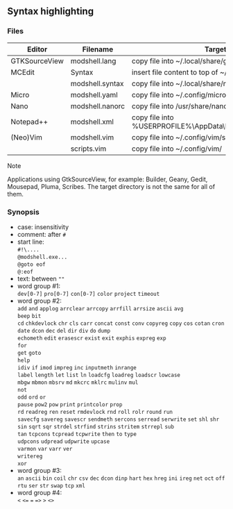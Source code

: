 ## Syntax highlighting

### Files

|Editor       |Filename       |Target file or directory                                                  |  
|-------------|---------------|--------------------------------------------------------------------------|  
|GTKSourceView|modshell.lang  |copy file into ~/.local/share/gtksourceview-?/language-specs/             |
|MCEdit       |Syntax         |insert file content to top of ~/.local/share/mc/Syntax                    |
|             |modshell.syntax|copy file into ~/.local/share/mc/Syntax/                                  |
|Micro        |modshell.yaml  |copy file into ~/.config/micro/syntax/                                    |
|Nano         |modshell.nanorc|copy file into /usr/share/nano/                                           |
|Notepad++    |modshell.xml   |copy file into %USERPROFILE%\AppData\Roaming\\Notepad++\\userDefineLangs\ |
|(Neo)Vim     |modshell.vim   |copy file into ~/.config/vim/syntax/                                      |
|             |scripts.vim    |copy file into ~/.config/vim/                                             |

> [!NOTE]
> Applications using GtkSourceView, for example: Builder, Geany, Gedit, Mousepad, Pluma, Scribes.
> The target directory is not the same for all of them.

### Synopsis

 - case: insensitivity  
 - comment: after `#`  
 - start line:  
     `#!\....`  
     `@modshell.exe...`  
     `@goto eof`  
     `@:eof`
 - text: between `""`  
 - word group #1:  
     `dev[0-7]` `pro[0-7]` `con[0-7]` `color` `project` `timeout`  
 - word group #2:  
     `add` `and` `applog` `arrclear` `arrcopy` `arrfill` `arrsize` `ascii` `avg`  
     `beep` `bit`  
     `cd` `chkdevlock` `chr` `cls` `carr` `concat` `const` `conv` `copyreg` `copy` `cos` `cotan` `cron`  
     `date` `dcon` `dec` `del` `dir` `div` `do` `dump`  
     `echometh` `edit` `erasescr` `exist` `exit` `exphis` `expreg` `exp`  
     `for`  
     `get` `goto`  
     `help`  
     `idiv` `if` `imod` `impreg` `inc` `inputmeth` `inrange`  
     `label` `length` `let` `list` `ln` `loadcfg` `loadreg` `loadscr` `lowcase`  
     `mbgw` `mbmon` `mbsrv` `md` `mkcrc` `mklrc` `mulinv` `mul`  
     `not`  
     `odd` `ord` `or`  
     `pause` `pow2` `pow` `print` `printcolor` `prop`  
     `rd` `readreg` `ren` `reset` `rmdevlock` `rnd` `roll` `rolr` `round` `run`  
     `savecfg` `savereg` `savescr` `sendmeth` `sercons` `serread` `serwrite` `set` `shl` `shr` `sin` `sqrt` `sqr` `strdel` `strfind` `strins` `stritem` `strrepl` `sub`  
     `tan` `tcpcons` `tcpread` `tcpwrite` `then` `to` `type`  
     `udpcons` `udpread` `udpwrite` `upcase`  
     `varmon` `var` `varr` `ver`  
     `writereg`  
     `xor`
 - word group #3:  
     `an` `ascii` `bin` `coil` `chr` `csv` `dec` `dcon` `dinp` `hart` `hex` `hreg` `ini` `ireg` `net` `oct` `off` `rtu` `ser` `str` `swap` `tcp` `xml`  
 - word group #4:  
     `<` `<=` `=` `=>` `>` `<>`  
